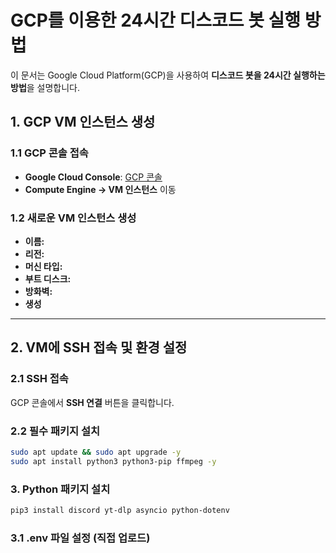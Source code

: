 # GCP를 이용한 24시간 디스코드 봇 실행 방법

이 문서는 Google Cloud Platform(GCP)을 사용하여 **디스코드 봇을 24시간 실행하는 방법**을 설명합니다.

## 1. GCP VM 인스턴스 생성

### 1.1 GCP 콘솔 접속
- **Google Cloud Console**: [GCP 콘솔](https://console.cloud.google.com/)
- **Compute Engine → VM 인스턴스** 이동

### 1.2 새로운 VM 인스턴스 생성
- **이름:** 
- **리전:** 
- **머신 타입:** 
- **부트 디스크:** 
- **방화벽:** 
- **생성** 

---

## 2. VM에 SSH 접속 및 환경 설정

### 2.1 SSH 접속
GCP 콘솔에서 **SSH 연결** 버튼을 클릭합니다.

### 2.2 필수 패키지 설치
```sh
sudo apt update && sudo apt upgrade -y
sudo apt install python3 python3-pip ffmpeg -y
```
### 3. Python 패키지 설치
```sh
pip3 install discord yt-dlp asyncio python-dotenv
```

### 3.1 .env 파일 설정 (직접 업로드)
